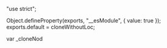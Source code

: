 "use strict";

Object.defineProperty(exports, "__esModule", {
  value: true
});
exports.default = cloneWithoutLoc;

var _cloneNod